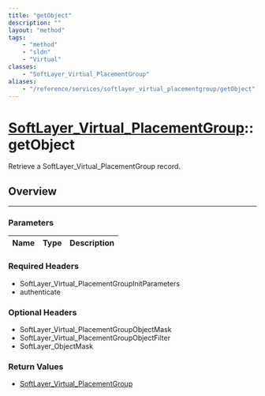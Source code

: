 ```yaml
---
title: "getObject"
description: ""
layout: "method"
tags:
    - "method"
    - "sldn"
    - "Virtual"
classes:
    - "SoftLayer_Virtual_PlacementGroup"
aliases:
    - "/reference/services/softlayer_virtual_placementgroup/getObject"
---
```

# [SoftLayer_Virtual_PlacementGroup](/reference/services/SoftLayer_Virtual_PlacementGroup)::getObject


Retrieve a SoftLayer_Virtual_PlacementGroup record.


## Overview 


-----

### Parameters 
|Name | Type | Description |
| --- | --- | --- |


### Required Headers
* SoftLayer_Virtual_PlacementGroupInitParameters
* authenticate


### Optional Headers
* SoftLayer_Virtual_PlacementGroupObjectMask
* SoftLayer_Virtual_PlacementGroupObjectFilter
* SoftLayer_ObjectMask

### Return Values
* <a href='/reference/datatypes/SoftLayer_Virtual_PlacementGroup'>SoftLayer_Virtual_PlacementGroup </a>




